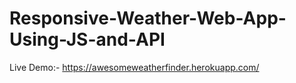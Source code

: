 # Responsive-Weather-Web-App-Using-JS-and-API

Live Demo:- 
  https://awesomeweatherfinder.herokuapp.com/
